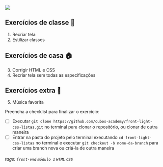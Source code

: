 ![](https://i.imgur.com/xG74tOh.png)

## Exercícios de classe 🏫

1. Recriar tela
2. Estilizar classes

## Exercícios de casa 🏠
3. Corrigir HTML e CSS 
4. Recriar tela sem todas as especificações

## Exercícios extra 🌟
5. Música favorita 

Preencha a checklist para finalizar o exercício:

- [ ] Executar `git clone https://github.com/cubos-academy/front-light-css-listas.git` no terminal para clonar o repositório, ou clonar de outra maneira
- [ ] Entrar na pasta do projeto pelo terminal executando `cd front-light-css-listas` no terminal e executar `git checkout -b nome-da-branch` para criar uma branch nova ou criá-la de outra maneira

###### tags: `front-end` `módulo 1` `HTML` `CSS`
